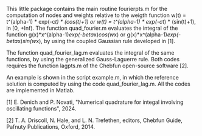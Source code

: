This little package contains the main routine fourierpts.m for the computation of nodes and weights relative to the weigth function
w(t) = t^(alpha-1) * exp(-c*t) * (cos(t)+1) or w(t) = t^(alpha-1) * exp(-c*t) * (sin(t)+1), in [0, +Inf). 
The function quad_fourier.m evaluates the integral of the function g(x)*x^(alpha-1)*exp(-beta*x)*cos(w*x) or g(x)*x^(alpha-1)*exp(-beta*x)*sin(w*x), by
using the coupled Gaussian rule developed in [1].

The function quad_fourier_lag.m evaluates the integral of the same functions, by using the generalized Gauss-Laguerre rule.
Both codes requires the function lagpts.m of the Chebfun open-source software [2].

An example is shown in the script example.m, in which the reference solution is computed by using the code quad_fourier_lag.m.
All the codes are implemented in Matlab.


[1] E. Denich and P. Novati, "Numerical quadrature for integal involving oscillating functions", 2024.

[2] T. A. Driscoll, N. Hale, and L. N. Trefethen, editors, Chebfun Guide, Pafnuty Publications, Oxford, 2014.
